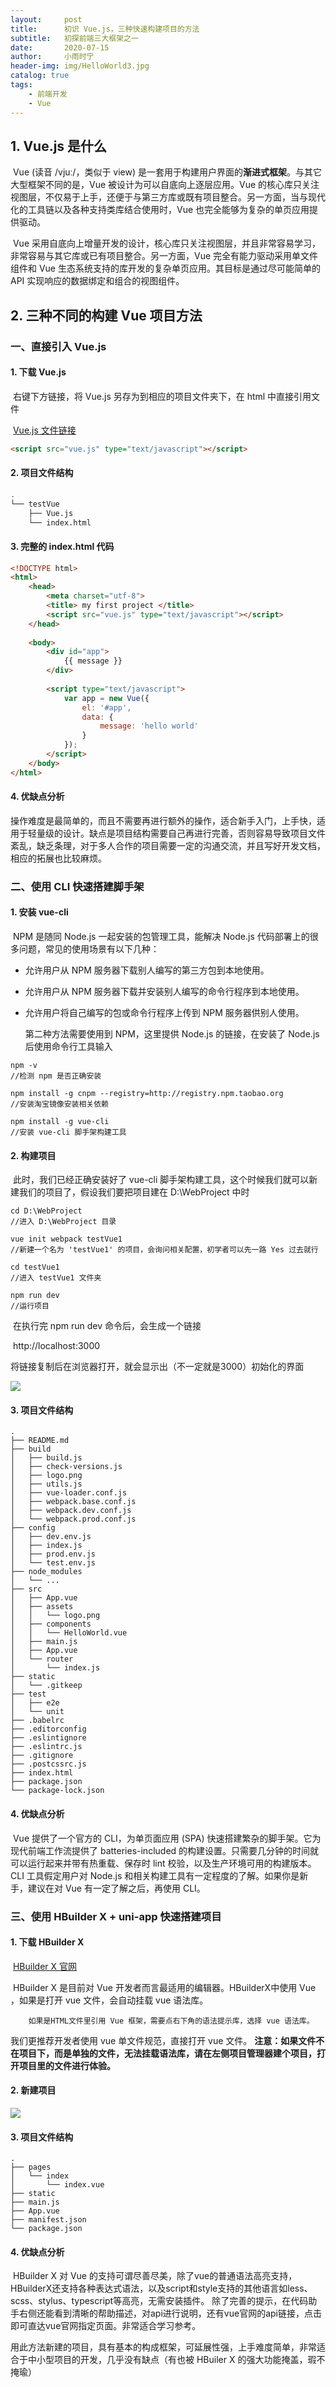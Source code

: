 ```yaml
---
layout:     post                         
title:      初识 Vue.js，三种快速构建项目的方法          
subtitle:   初探前端三大框架之一 
date:       2020-07-15                   
author:     小雨时宁                       
header-img: img/HelloWorld3.jpg           
catalog: true                            
tags:                                    
    - 前端开发
    - Vue
---
```


## 1. Vue.js 是什么

​		Vue (读音 /vjuː/，类似于 view) 是一套用于构建用户界面的**渐进式框架**。与其它大型框架不同的是，Vue 被设计为可以自底向上逐层应用。Vue 的核心库只关注视图层，不仅易于上手，还便于与第三方库或既有项目整合。另一方面，当与现代化的工具链以及各种支持类库结合使用时，Vue 也完全能够为复杂的单页应用提供驱动。

​		Vue 采用自底向上增量开发的设计，核心库只关注视图层，并且非常容易学习，非常容易与其它库或已有项目整合。另一方面，Vue  完全有能力驱动采用单文件组件和 Vue 生态系统支持的库开发的复杂单页应用。其目标是通过尽可能简单的 API 实现响应的数据绑定和组合的视图组件。

## 2. 三种不同的构建 Vue 项目方法

### 一、直接引入 Vue.js

#### 1. 下载 Vue.js

​		右键下方链接，将 Vue.js 另存为到相应的项目文件夹下，在 html 中直接引用文件

​		[Vue.js 文件链接](https://cn.vuejs.org/js/vue.js)

```html
<script src="vue.js" type="text/javascript"></script>
```

#### 2. 项目文件结构

```bash
.
└── testVue
    ├── Vue.js
    └── index.html
```

#### 3. 完整的 index.html 代码

```html
<!DOCTYPE html>
<html>
	<head>
		<meta charset="utf-8">
		<title> my first project </title>
		<script src="vue.js" type="text/javascript"></script>
	</head>
	
	<body>
		<div id="app">
			{{ message }}
		</div>
		
		<script type="text/javascript">
			var app = new Vue({
				el: '#app',
				data: {
					message: 'hello world'
				}
			});
		</script>
	</body>
</html>
```

#### 4. 优缺点分析

​		操作难度是最简单的，而且不需要再进行额外的操作，适合新手入门，上手快，适用于轻量级的设计。缺点是项目结构需要自己再进行完善，否则容易导致项目文件紊乱，缺乏条理，对于多人合作的项目需要一定的沟通交流，并且写好开发文档，相应的拓展也比较麻烦。

### 二、使用 CLI 快速搭建脚手架

#### 1. 安装 vue-cli

​		NPM 是随同 Node.js 一起安装的包管理工具，能解决 Node.js 代码部署上的很多问题，常见的使用场景有以下几种：

- 允许用户从 NPM 服务器下载别人编写的第三方包到本地使用。

- 允许用户从 NPM 服务器下载并安装别人编写的命令行程序到本地使用。

- 允许用户将自己编写的包或命令行程序上传到 NPM 服务器供别人使用。

  第二种方法需要使用到 NPM，这里提供 Node.js 的链接，在安装了 Node.js 后使用命令行工具输入

```
npm -v
//检测 npm 是否正确安装

npm install -g cnpm --registry=http://registry.npm.taobao.org
//安装淘宝镜像安装相关依赖

npm install -g vue-cli
//安装 vue-cli 脚手架构建工具
```

#### 2. 构建项目

​		此时，我们已经正确安装好了 vue-cli 脚手架构建工具，这个时候我们就可以新建我们的项目了，假设我们要把项目建在 D:\WebProject 中时

```
cd D:\WebProject
//进入 D:\WebProject 目录

vue init webpack testVue1
//新建一个名为 'testVue1' 的项目，会询问相关配置，初学者可以先一路 Yes 过去就行

cd testVue1
//进入 testVue1 文件夹

npm run dev
//运行项目
```

​		在执行完 npm run dev 命令后，会生成一个链接

​		http://localhost:3000

​		将链接复制后在浏览器打开，就会显示出（不一定就是3000）初始化的界面

![](D:\GitHub\wsbfdzz.github.io\img\VUE.png)

#### 3. 项目文件结构

```bas
.
├── README.md
├── build
│   ├── build.js
│   ├── check-versions.js
│   ├── logo.png
│   ├── utils.js
│   ├── vue-loader.conf.js
│   ├── webpack.base.conf.js
│   ├── webpack.dev.conf.js
│   └── webpack.prod.conf.js
├── config
│   ├── dev.env.js
│   ├── index.js
│   ├── prod.env.js
│   └── test.env.js
├── node_modules
│   └── ...
├── src
│   ├── App.vue
│   ├── assets
│   │   └── logo.png
│   ├── components
│   │   └── HelloWorld.vue
│   ├── main.js
│   ├── App.vue
│   └── router
│       └── index.js
├── static
│   └── .gitkeep
├── test
│   ├── e2e
│   └── unit
├── .babelrc
├── .editorconfig
├── .eslintignore
├── .eslintrc.js
├── .gitignore
├── .postcssrc.js
├── index.html
├── package.json
└── package-lock.json
```

#### 4. 优缺点分析

​		Vue 提供了一个官方的 CLI，为单页面应用 (SPA) 快速搭建繁杂的脚手架。它为现代前端工作流提供了 batteries-included 的构建设置。只需要几分钟的时间就可以运行起来并带有热重载、保存时 lint 校验，以及生产环境可用的构建版本。CLI 工具假定用户对 Node.js 和相关构建工具有一定程度的了解。如果你是新手，建议在对 Vue 有一定了解之后，再使用 CLI。

### 三、使用 HBuilder X + uni-app 快速搭建项目

#### 1. 下载 HBuilder X

​		[HBuilder X 官网](https://www.dcloud.io/hbuilderx.html)

​		HBuilder X 是目前对 Vue 开发者而言最适用的编辑器。HBuilderX中使用 Vue ，如果是打开 vue 文件，会自动挂载 vue 语法库。

 		如果是HTML文件里引用 Vue 框架，需要点右下角的语法提示库，选择 vue 语法库。
 我们更推荐开发者使用 vue 单文件规范，直接打开 vue 文件。
		**注意：如果文件不在项目下，而是单独的文件，无法挂载语法库，请在左侧项目管理器建个项目，打开项目里的文件进行体验。**

#### 2. 新建项目

![](D:\GitHub\wsbfdzz.github.io\img\VUE1.png)

#### 3. 项目文件结构

```ba
.
├── pages
│   └── index
│       └── index.vue
├── static
├── main.js
├── App.vue
├── manifest.json
└── package.json
```

#### 4. 优缺点分析

​		HBuilder X 对 Vue 的支持可谓尽善尽美，除了vue的普通语法高亮支持，HBuilderX还支持各种表达式语法，以及script和style支持的其他语言如less、scss、stylus、typescript等高亮，无需安装插件。
 		除了完善的提示，在代码助手右侧还能看到清晰的帮助描述，对api进行说明，还有vue官网的api链接，点击即可直达vue官网指定页面。非常适合学习参考。  

​		用此方法新建的项目，具有基本的构成框架，可延展性强，上手难度简单，非常适合于中小型项目的开发，几乎没有缺点（有也被 HBuiler X 的强大功能掩盖，瑕不掩瑜）

